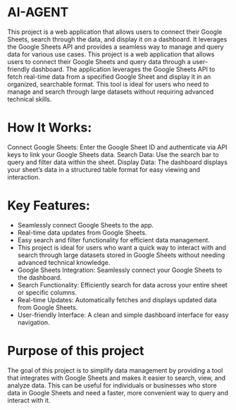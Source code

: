 # AI-AGENT

This project is a web application that allows users to connect their Google Sheets, search through the data, and display it on a dashboard. It leverages the Google Sheets API and provides a seamless way to manage and query data for various use cases.
This project is a web application that allows users to connect their Google Sheets and query data through a user-friendly dashboard. The application leverages the Google Sheets API to fetch real-time data from a specified Google Sheet and display it in an organized, searchable format. This tool is ideal for users who need to manage and search through large datasets without requiring advanced technical skills.
# How It Works:
Connect Google Sheets: Enter the Google Sheet ID and authenticate via API keys to link your Google Sheets data.
Search Data: Use the search bar to query and filter data within the sheet.
Display Data: The dashboard displays your sheet’s data in a structured table format for easy viewing and interaction.
# Key Features:
* Seamlessly connect Google Sheets to the app.
* Real-time data updates from Google Sheets.
* Easy search and filter functionality for efficient data management.
* This project is ideal for users who want a quick way to interact with and search through large datasets stored in Google Sheets without needing advanced technical knowledge.
* Google Sheets Integration: Seamlessly connect your Google Sheets to the dashboard.
* Search Functionality: Efficiently search for data across your entire sheet or specific columns.
* Real-time Updates: Automatically fetches and displays updated data from Google Sheets.
* User-friendly Interface: A clean and simple dashboard interface for easy navigation.
# Purpose of this project
The goal of this project is to simplify data management by providing a tool that integrates with Google Sheets and makes it easier to search, view, and analyze data. This can be useful for individuals or businesses who store data in Google Sheets and need a faster, more convenient way to query and interact with it.
